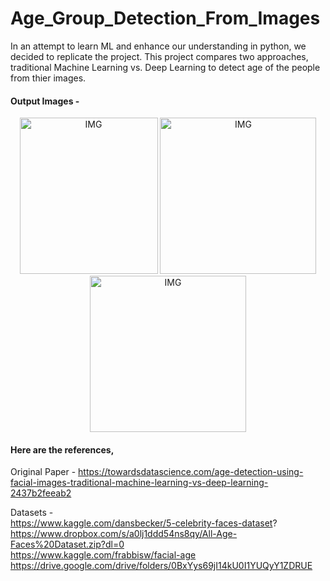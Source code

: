# Age_Group_Detection_From_Images



In an attempt to learn ML and enhance our understanding in python, we decided to replicate the project. This project compares two approaches, traditional Machine Learning vs. Deep Learning to detect age of the people from thier images.
  
  


#### Output Images - 
<p align = 'center'>
 <img height=250 width = 221 src="https://drive.google.com/uc?export=view&id=105WDA3bD5OG2BTQC3SvOQE4pqT5VrbBf" alt="IMG" /> 
 <img height=250 src="https://drive.google.com/uc?export=view&id=10d5986MYq2yQPaAf8OynSvflFnMRNILj" alt="IMG" /> 
 <img height=250 src="https://drive.google.com/uc?export=view&id=10M8bSN5bco6Sh1NVYHnYdQaY7QI_gDZO" alt="IMG" />
</p>


#### Here are the references,

Original Paper - <https://towardsdatascience.com/age-detection-using-facial-images-traditional-machine-learning-vs-deep-learning-2437b2feeab2>  
  
Datasets -  
  https://www.kaggle.com/dansbecker/5-celebrity-faces-dataset?  
  https://www.dropbox.com/s/a0lj1ddd54ns8qy/All-Age-Faces%20Dataset.zip?dl=0    
  https://www.kaggle.com/frabbisw/facial-age  
  https://drive.google.com/drive/folders/0BxYys69jI14kU0I1YUQyY1ZDRUE
